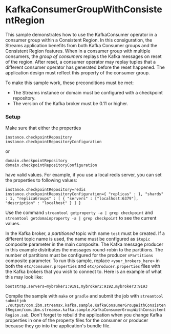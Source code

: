 # KafkaConsumerGroupWithConsistentRegion

This sample demonstrates how to use the KafkaConsumer operator in a consumer group within a Consistent Region.
In this consiguration, the Streams application benefits from both Kafka Consumer groups and the Consistent Region
features.
When in a consumer group with multiple consumers, the *group of consumers* replays the Kafka messages on reset of
the region. After reset, a consumer operator may replay tuples that a different consumer operator has generated 
before the reset happened. The application design must reflect this property of the consumer group.

To make this sample work, these preconditions must be met:
* The Streams instance or domain must be configured with a checkpoint repository.
* The version of the Kafka broker must be 0.11 or higher.


### Setup

Make sure that either the properties
```
instance.checkpointRepository
instance.checkpointRepositoryConfiguration
```
or
```
domain.checkpointRepository
domain.checkpointRepositoryConfiguration
```
have valid values. For example, if you use a local redis server, you can set the properties to following values:
```
instance.checkpointRepository=redis
instance.checkpointRepositoryConfiguration={ "replicas" : 1, "shards" : 1, "replicaGroups" : [ { "servers" : ["localhost:6379"], "description" : "localhost" } ] }
```
Use the command `streamtool getproperty -a | grep checkpoint` and `streamtool getdomainproperty -a | grep checkpoint` to see the current values.

In the Kafka broker, a *partitioned* topic with name `test` must be created. If a different topic name is used, the name must be configured as `$topic` composite parameter 
in the main composite. The Kafka message producer in this example distributes the messages round-robin to the partitions. The number of partitions must be configured for
the producer `nPartitions` composite parameter. 
To run this sample, replace `<your_brokers_here>` in both the `etc/consumer.properties` and `etc/producer.properties` files with the Kafka brokers that you wish to connect to.
Here is an example of what this may look like: 

```
bootstrap.servers=mybroker1:9191,mybroker2:9192,mybroker3:9193
```

Compile the sample with `make` or `gradle` and submit the job with
`streamtool submitjob ./output/com.ibm.streamsx.kafka.sample.KafkaConsumerGroupWithConsistentRegion/com.ibm.streamsx.kafka.sample.KafkaConsumerGroupWithConsistentRegion.sab`.
Don't forget to rebuild the application when you change Kafka properties in one of the property files for the consumer or producer because they go 
into the application's bundle file.
